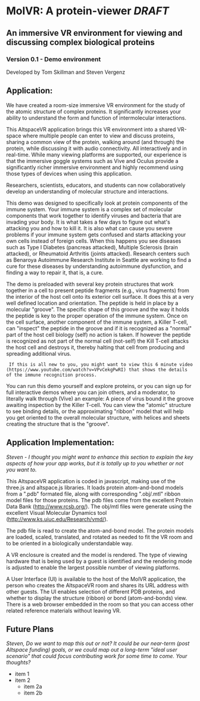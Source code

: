 # MolVR: A protein-viewer *DRAFT*
## An immersive VR environment for viewing and discussing complex biological proteins ##
### Version 0.1 - Demo environment

Developed by Tom Skillman and Steven Vergenz

## Application:

We have created a room-size immersive VR environment for the study of the atomic structure of complex proteins. It significantly increases your ability to understand the form and function of intermolecular interactions. 

This AltspaceVR application brings this VR environment into a shared VR-space where multiple people can enter to view and discuss proteins, sharing a common view of the protein, walking around (and through) the protein, while discussing it with audio connectivity. All interactively and in real-time. While many viewing platforms are supported, our experience is that the immersive goggle systems such as Vive and Oculus provide a significantly richer immersive environment and highly recommend using those types of devices when using this application.

Researchers, scientists, educators, and students can now collaboratively develop an understanding of molecular structure and interactions.

This demo was designed to specifically look at protein components of the immune system. Your immune system is a complex set of molecular components that work together to identify viruses and bacteria that are invading your body. It is what takes a few days to figure out what's attacking you and how to kill it. It is also what can cause you severe problems if your immune system gets confused and starts attacking your own cells instead of foreign cells. When this happens you see diseases such as Type I Diabetes (pancreas attacked), Multiple Sclerosis (brain attacked), or Rheumatoid Arthritis (joints attacked). Research centers such as Benaroya Autoimmune Research Institute in Seattle are working to find a cure for these diseases by understanding autoimmune dysfunction, and finding a way to repair it, that is, a cure. 

The demo is preloaded with several key protein structures that work together in a cell to present peptide fragments (e.g., virus fragments) from the interior of the host cell onto its exterior cell surface. It does this at a very well defined location and orientation. The peptide is held in place by a molecular "groove". The specific shape of this groove and the way it holds the peptide is key to the proper operation of the immune system. Once on the cell surface, another component of the immune system, a Killer T-cell, can "inspect" the peptide in the groove and if it is recognized as a "normal" part of the host cell biology (self) no action is taken. If however the peptide is recognized as not part of the normal cell (not-self) the Kill T-cell attacks the host cell and destroys it, thereby halting that cell from producing and spreading additional virus.

     If this is all new to you, you might want to view this 6 minute video (https://www.youtube.com/watch?v=VPvCekgPwRI) that shows the details of the immune recognition process.

You can run this demo yourself and explore proteins, or you can sign up for full interactive demos where you can join others, and a moderator, to literally walk through (Vive) an example: A piece of virus bound it the groove awaiting inspection by the Killer T-cell. You can view the "atomic" structure to see binding details, or the approximating "ribbon" model that will help you get oriented to the overall molecular structure, with helices and sheets creating the structure that is the "groove".

## Application Implementation:

*Steven - I thought you might want to enhance this section to explain the key aspects of how your app works, but it is totally up to you whether or not you want to.*

This AltspaceVR application is coded in javascript, making use of the three.js and altspace.js libraries. It loads protein atom-and-bond models from a ".pdb" formated file, along with corresponding ".obj/.mtl" ribbon model files for those proteins. The pdb files come from the excellent Protein Data Bank (http://www.rcsb.org/). The obj/mtl files were generate using the excellent Visual Molecular Dynamics tool (http://www.ks.uiuc.edu/Research/vmd/).

The pdb file is read to create the atom-and-bond model. The protein models are loaded, scaled, translated, and rotated as needed to fit the VR room and to be oriented in a biologically understandable way. 

A VR enclosure is created and the model is rendered. The type of viewing hardware that is being used by a guest is identified and the rendering mode is adjusted to enable the largest possible number of viewing platforms.

A User Interface (UI) is available to the host of the MolVR application, the person who creates the AltspaceVR room and shares its URL address with other guests.  The UI enables selection of different PDB proteins, and whether to display the structure (ribbon) or bond (atom-and-bonds) view. There is a web browser embedded in the room so that you can access other related reference materials without leaving VR.

## Future Plans 
*Steven, Do we want to map this out or not?  It could be our near-term (post Altspace funding) goals, or we could map out a long-term "ideal user scenario" that could focus contributing work for some time to come. Your thoughts?*

* item 1
* item 2
  * item 2a
  * item 2b
  